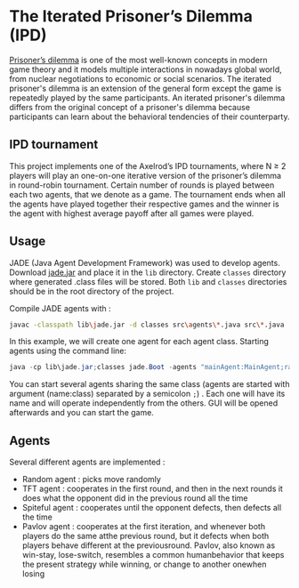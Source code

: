 # The Iterated Prisoner’s Dilemma (IPD)

[Prisoner’s dilemma](https://en.wikipedia.org/wiki/Prisoner%27s_dilemma) is one of the most well-known concepts in modern game theory and it   models multiple interactions in nowadays global world, from nuclear negotiations to economic or social scenarios. The iterated prisoner's dilemma is an extension of the general form except the game is repeatedly played by the same participants. An iterated prisoner's dilemma differs from the original concept of a prisoner's dilemma because participants can learn about the behavioral tendencies of their counterparty. 

## IPD tournament
This project implements one of the Axelrod’s  IPD  tournaments, where N ≥ 2 players will play an  one-on-one  iterative  version  of  the  prisoner’s  dilemma in round-robin tournament. Certain number of rounds is played between each two agents, that we denote as a game. The tournament ends when all the agents have played together their respective games and the winner is the agent with highest average payoff after all games were played.

## Usage

JADE (Java  Agent  Development Framework) was used to develop agents. 
Download [jade.jar](https://jade.tilab.com/dl.php?file=JADE-bin-4.5.0.zip) and place it in  the `lib` directory. Create `classes` directory where generated .class files will be stored. Both `lib` and `classes` directories should be in the root directory of the project.

Compile JADE agents with :

```bash
javac -classpath lib\jade.jar -d classes src\agents\*.java src\*.java
```
In this example, we will create one agent for each agent class. Starting agents using the command line: 
```java 
java -cp lib\jade.jar;classes jade.Boot -agents "mainAgent:MainAgent;randomAgent:RandomAgent;spiteful:Spiteful_agent;tftagent:TFT_agent;pavlov:Pavlov_agent"
```

You can start several agents sharing the same class (agents are started with argument (name:class) separated by a semicolon `;`) . Each one will have its name and will operate independently from the others. GUI will be opened afterwards and you can start the game.

## Agents

Several different agents are implemented : 
- Random agent : picks move randomly
- TFT agent : cooperates in the first round, and then in the next rounds it does what the opponent did in the previous round all the time
- Spiteful agent : cooperates until the opponent defects, then defects all the time 
- Pavlov agent : cooperates at the first iteration, and whenever both players do the same atthe previous round, but it defects when both players behave different at the previousround.  Pavlov, also known as win-stay, lose-switch, resembles a common humanbehavior that keeps the present strategy while winning, or change to another onewhen losing